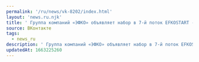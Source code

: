 ```yaml
---
permalink: '/ru/news/vk-8202/index.html'
layout: 'news.ru.njk'
title: ' Группа компаний «ЭФКО» объявляет набор в 7-й поток EFKOSTART - программы оплачиваемых стажиров…'
source: ВКонтакте
tags:
  - news_ru
description: ' Группа компаний «ЭФКО» объявляет набор в 7-й поток EFKOSTART - программы оплачиваемых стажиров…'
updatedAt: 1663225260
---
```

